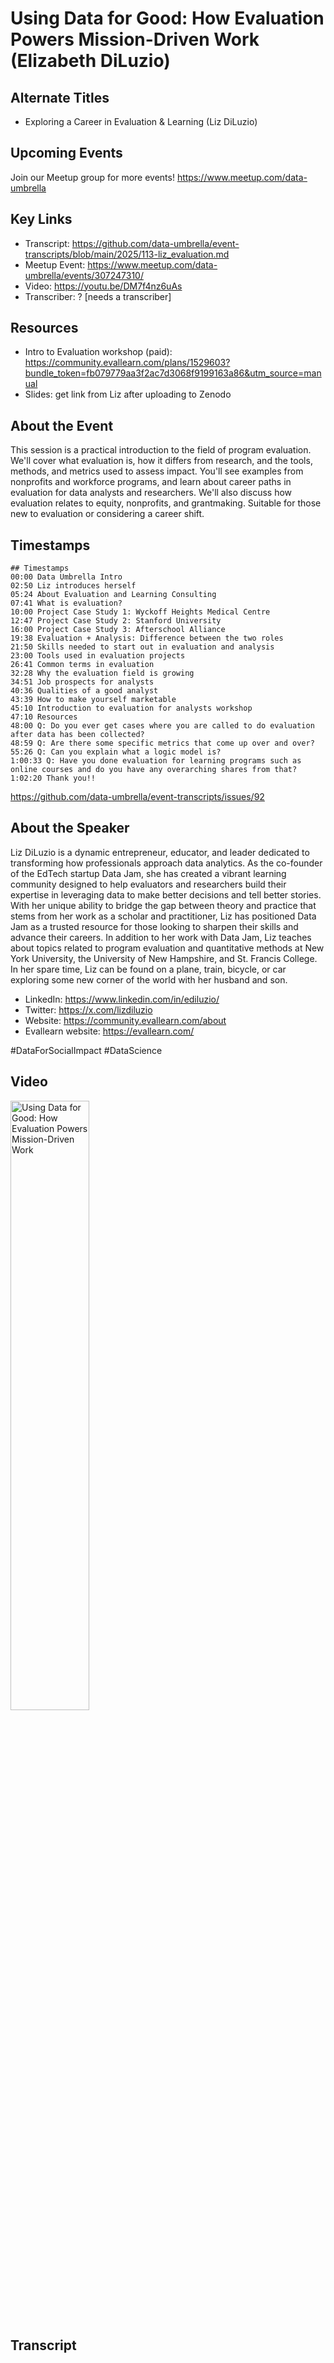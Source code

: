 # Using Data for Good: How Evaluation Powers Mission-Driven Work (Elizabeth DiLuzio)

## Alternate Titles
- Exploring a Career in Evaluation & Learning (Liz DiLuzio)

## Upcoming Events
Join our Meetup group for more events!
https://www.meetup.com/data-umbrella

## Key Links
- Transcript: https://github.com/data-umbrella/event-transcripts/blob/main/2025/113-liz_evaluation.md
- Meetup Event: https://www.meetup.com/data-umbrella/events/307247310/
- Video: https://youtu.be/DM7f4nz6uAs
- Transcriber: ? [needs a transcriber]


## Resources
- Intro to Evaluation workshop (paid): https://community.evallearn.com/plans/1529603?bundle_token=fb079779aa3f2ac7d3068f9199163a86&utm_source=manual
- Slides: get link from Liz after uploading to Zenodo

## About the Event
This session is a practical introduction to the field of program evaluation. We'll cover what evaluation is, how it differs from research, and the 
tools, methods, and metrics used to assess impact. You'll see examples from nonprofits and workforce programs, and learn about career paths in evaluation for data analysts and researchers. We'll also discuss how evaluation relates to equity, nonprofits, and grantmaking. Suitable for those new to evaluation or considering a career shift.


## Timestamps
```
## Timestamps
00:00 Data Umbrella Intro
02:50 Liz introduces herself
05:24 About Evaluation and Learning Consulting
07:41 What is evaluation?
10:00 Project Case Study 1: Wyckoff Heights Medical Centre
12:47 Project Case Study 2: Stanford University
16:00 Project Case Study 3: Afterschool Alliance
19:38 Evaluation + Analysis: Difference between the two roles
21:50 Skills needed to start out in evaluation and analysis
23:00 Tools used in evaluation projects
26:41 Common terms in evaluation
32:28 Why the evaluation field is growing
34:51 Job prospects for analysts
40:36 Qualities of a good analyst
43:39 How to make yourself marketable
45:10 Introduction to evaluation for analysts workshop
47:10 Resources
48:00 Q: Do you ever get cases where you are called to do evaluation after data has been collected?
48:59 Q: Are there some specific metrics that come up over and over?
55:26 Q: Can you explain what a logic model is?
1:00:33 Q: Have you done evaluation for learning programs such as online courses and do you have any overarching shares from that?
1:02:20 Thank you!!
```
https://github.com/data-umbrella/event-transcripts/issues/92

## About the Speaker
Liz DiLuzio is a dynamic entrepreneur, educator, and leader dedicated to transforming how professionals approach data analytics. As the co-founder of the EdTech startup Data Jam, she has created a vibrant learning 
community designed to help evaluators and researchers build their expertise in leveraging data to make better decisions and tell better stories. With her unique ability to bridge the gap between theory and practice
that stems from her work as a scholar and practitioner, Liz has positioned Data Jam as a trusted resource for those looking to sharpen their skills and advance their careers. In addition to her work with Data Jam, 
Liz teaches about topics related to program evaluation and quantitative methods at New York University, the University of New Hampshire, and St. Francis College. In her spare time, Liz can be found on a plane, 
train, bicycle, or car exploring some new corner of the world with her husband and son.

- LinkedIn: https://www.linkedin.com/in/ediluzio/
- Twitter: https://x.com/lizdiluzio
- Website: https://community.evallearn.com/about
- Evallearn website: https://evallearn.com/

#DataForSocialImpact #DataScience

## Video 
<a href="http://www.youtube.com/watch?feature=player_embedded&v=DM7f4nz6uAs" target="_blank"><img src="http://img.youtube.com/vi/DM7f4nz6uAs/0.jpg" alt="Using Data for Good: How Evaluation Powers Mission-Driven Work" width="50%" /></a>

## Transcript
